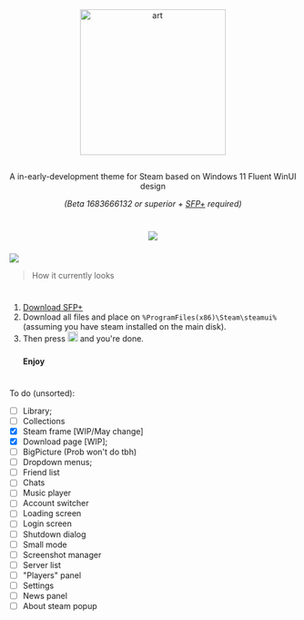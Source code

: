 <div align="center">
  <img height="256" alt="art" src="https://github.com/Hexality/Fluenty/assets/17398632/c23da243-3024-4ee9-a763-d6bf00dcada6">
  <h2></h2>
<p>A in-early-development theme for Steam based on Windows 11 Fluent WinUI design</p>
  <p><i>(Beta 1683666132 or superior + <a href="https://github.com/PhantomGamers/SFP/releases">SFP+</a> required)</i></p>
  <div align="center">
  <h1></h1>
  <a href="https://ko-fi.com/U7U71X5BN"><img src="https://ko-fi.com/img/githubbutton_sm.svg"></a>
  </div>
  <div align="left" width="480">
    <div height="20"><h3/></div>
    <img src="https://github.com/Hexality/Fluenty/assets/17398632/b5151826-1447-4b22-9290-0af84bbd21d7">
    <blockquote><p>How it currently looks</p></blockquote>
  </div>
</div>
<h3> </h3>
<h1> </h1>
<h3> </h3>
<div align="center">
  <ol align="left">
    <li><a href="https://github.com/PhantomGamers/SFP/releases">Download SFP+</a></li>
    <li>Download all files and place on <code>%ProgramFiles(x86)\Steam\steamui%</code> (assuming you have steam installed on the main disk).</li>
    <li>Then press <img height="18" src="https://github.com/Hexality/Fluenty/assets/17398632/0bba1334-321a-4785-83de-bf4688d130f6"> and you're done.</li>
    <h3></h3>
    <b>Enjoy</b>
  </ol>
</div>
<h3> </h3>
<h1> </h1>
<h3> </h3>

To do (unsorted):
- [ ] Library;
- [ ] Collections
- [x] Steam frame [WIP/May change]
- [x] Download page [WIP];
- [ ] BigPicture (Prob won't do tbh)
- [ ] Dropdown menus;
- [ ] Friend list
- [ ] Chats
- [ ] Music player
- [ ] Account switcher
- [ ] Loading screen
- [ ] Login screen
- [ ] Shutdown dialog
- [ ] Small mode
- [ ] Screenshot manager
- [ ] Server list
- [ ] "Players" panel
- [ ] Settings
- [ ] News panel
- [ ] About steam popup
